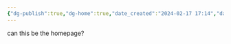 ```yaml
---
{"dg-publish":true,"dg-home":true,"date_created":"2024-02-17 17:14","date_modified":"2024-02-17 17:14","title":"homepage?","permalink":"/home-page/","tags":["gardenEntry"],"dgPassFrontmatter":true,"noteIcon":"","created":"2024-02-17 17:14","updated":"2024-02-17 17:14"}
---
```


can this be the homepage?